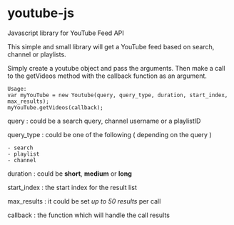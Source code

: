 youtube-js
==========

Javascript  library for YouTube Feed API


This simple and small library will get a YouTube feed based on search, channel or playlists.

Simply create a youtube object and pass the arguments. Then make a call to the getVideos method 
with the callback function as an argument. 
```
Usage:
var myYouTube = new Youtube(query, query_type, duration, start_index, max_results);
myYouTube.getVideos(callback); 
```
query : could be a search query, channel username or a playlistID

query_type : could be one of the following ( depending on the query )

    - search
    - playlist
    - channel
     
duration : could be **short**, **medium** or **long**

start_index : the start index for the result list

max_results : it could be set *up to 50 results* per call

callback : the function which will handle the call results
